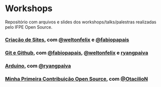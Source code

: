 # Workshops
Repositório com arquivos e slides dos workshops/talks/palestras realizadas pelo IFPE Open Source.

### [Criação de Sites](https://github.com/ifpeopensource/workshops/tree/main/Cria%C3%A7%C3%A3o%20de%20sites), com [@weltonfelix](https://github.com/weltonfelix) e [@fabiopapais](https://github.com/fabiopapais)

### [Git e Github](https://github.com/ifpeopensource/workshops/tree/main/Git%20e%20GitHub), com [@fabiopapais](https://github.com/fabiopapais), [@weltonfelix](https://github.com/weltonfelix) e [ryangpaiva](https://github.com/ryangpaiva)

### [Arduino](https://github.com/ifpeopensource/workshops/tree/main/Arduino), com [@ryangpaiva](https://github.com/ryangpaiva)

### [Minha Primeira Contribuição Open Source](https://github.com/ifpeopensource/workshops/tree/main/Minha%20Primeira%20Contribui%C3%A7%C3%A3o%20Open%20Source), com [@OtacilioN](https://github.com/OtacilioN)

